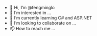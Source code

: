 - 👋 Hi, I’m @fengminglo
- 👀 I’m interested in ...
- 🌱 I’m currently learning C# and ASP.NET
- 💞️ I’m looking to collaborate on ...
- 📫 How to reach me ...

<!---
fengminglo/fengminglo is a ✨ special ✨ repository because its `README.md` (this file) appears on your GitHub profile.
You can click the Preview link to take a look at your changes.
--->
